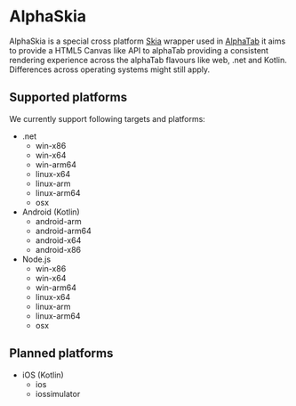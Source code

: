 # AlphaSkia

AlphaSkia is a special cross platform [Skia](https://skia.org/) wrapper used in [AlphaTab](https://github.com/CoderLine/alphaTab) it aims to provide a HTML5 Canvas like API to alphaTab providing a consistent rendering experience across the alphaTab flavours like web, .net and Kotlin. Differences across operating systems might still apply.

## Supported platforms

We currently support following targets and platforms: 

* .net 
  * win-x86
  * win-x64
  * win-arm64
  * linux-x64
  * linux-arm
  * linux-arm64
  * osx
* Android (Kotlin)
  * android-arm
  * android-arm64
  * android-x64
  * android-x86
* Node.js 
  * win-x86
  * win-x64
  * win-arm64
  * linux-x64
  * linux-arm
  * linux-arm64
  * osx

## Planned platforms

* iOS (Kotlin)
  * ios
  * iossimulator
  
